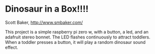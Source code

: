 # Dinosaur in a Box!!!!
Scott Baker, http://www.smbaker.com/

This project is a simple raspberry pi zero w, with a button, a led, and an adafruit stereo
bonnet. The LED flashes continuously to attract toddlers. When a toddler presses a button,
it will play a random dinosaur sound effect.
